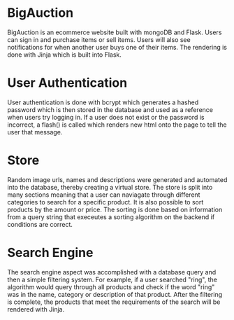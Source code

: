 # BigAuction
BigAuction is an ecommerce website built with mongoDB and Flask. Users can sign in and purchase items or sell items. Users will also see notifications for when another user buys one of their items. The rendering is done with Jinja which is built into Flask. 

# User Authentication
User authentication is done with bcrypt which generates a hashed password which is then stored in the database and used as a reference when users try logging in. If a user does not exist or the password is incorrect, a flash() is called which renders new html onto the page to tell the user that message. 

# Store
Random image urls, names and descriptions were generated and automated into the database, thereby creating a virtual store. The store is split into many sections meaning that a user can naviagate through different categories to search for a specific product. It is also possible to sort products by the amount or price. The sorting is done based on information from a query string that execeutes a sorting algorithm on the backend if conditions are correct. 

# Search Engine
The search engine aspect was accomplished with a database query and then a simple filtering system. For example, if a user searched "ring", the algorithm would query through all products and check if the word "ring" was in the name, category or description of that product. After the filtering is complete, the products that meet the requirements of the search will be rendered with Jinja. 
